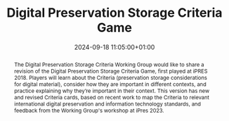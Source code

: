 ---
abstract: 'The Digital Preservation Storage Criteria Working Group would like to share
  a revision of the Digital Preservation Storage Criteria Game, first played at iPRES
  2018. Players will learn about the Criteria (preservation storage considerations
  for digital material), consider how they are important in different contexts, and
  practice explaining why they’re important in their context.

  This version has new and revised Criteria cards, based on recent work to map the
  Criteria to relevant international digital preservation and information technology
  standards, and feedback from the Working Group''s workshop at iPres 2023.'
creators:
- Cynthia Wu
- Eld Zierau
- Jane Mandelbaum
- Nancy McGovern
- Sibyl Schaefer
date: 2024-09-18 11:05:00+01:00
document_url: null
grand_parent: iPRES
institutions: []
keywords:
- information technology for dp
- scaling up
landing_page_url: ''
language: eng
layout: publication
license: Creative Commons Zero (CC0-1.0)
notes_url: https://docs.google.com/document/d/1EpqhS1yogf1EkXxEsvlrgdWsdiCqR3NlRDoxBH8bUng/edit#heading=h.aar4tupij1po
parent: iPRES 2024
publication_type: game
size: null
slides_url: ''
source_name: iPRES
stream_url: ''
title: Digital Preservation Storage Criteria Game
year: 2024
---